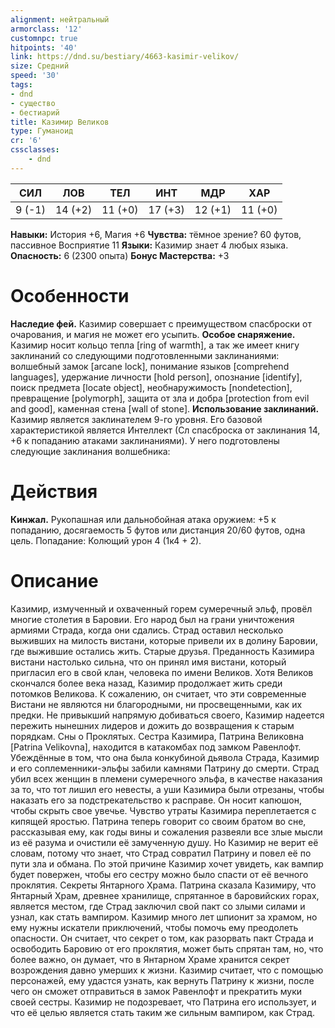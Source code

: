 ```yaml
---
alignment: нейтральный
armorclass: '12'
customnpc: true
hitpoints: '40'
link: https://dnd.su/bestiary/4663-kasimir-velikov/
size: Средний
speed: '30'
tags:
- dnd
- существо
- бестиарий
title: Казимир Великов
type: Гуманоид
cr: '6'
cssclasses:
    - dnd
---
```



| СИЛ | ЛОВ | ТЕЛ | ИНТ | МДР | ХАР |
|---|---|---|---|---|---|
| 9 (-1) | 14 (+2) | 11 (+0) | 17 (+3) | 12 (+1) | 11 (+0) |
**Навыки:** История +6, Магия +6
**Чувства:** тёмное зрение? 60 футов, пассивное Восприятие 11
**Языки:** Казимир знает 4 любых языка.
**Опасность:** 6 (2300 опыта)
**Бонус Мастерства:** +3


# Особенности
**Наследие фей.** Казимир совершает с преимуществом спасброски от очарования, и магия не может его усыпить.
**Особое снаряжение.** Казимир носит кольцо тепла [ring of warmth], а так же имеет книгу заклинаний со следующими подготовленными заклинаниями: волшебный замок [arcane lock], понимание языков [comprehend languages], удержание личности [hold person], опознание [identify], поиск предмета [locate object], необнаружимость [nondetection], превращение [polymorph], защита от зла и добра [protection from evil and good], каменная стена [wall of stone].
**Использование заклинаний.** Казимир является заклинателем 9-го уровня. Его базовой характеристикой является Интеллект (Сл спасброска от заклинания 14, +6 к попаданию атаками заклинаниями). У него подготовлены следующие заклинания волшебника:


# Действия
**Кинжал.** Рукопашная или дальнобойная атака оружием: +5 к попаданию, досягаемость 5 футов или дистанция 20/60 футов, одна цель. Попадание: Колющий урон 4 (1к4 + 2).


# Описание
Казимир, измученный и охваченный горем сумеречный эльф, провёл многие столетия в Баровии. Его народ был на грани уничтожения армиями Страда, когда они сдались. Страд оставил несколько выживших на милость вистани, которые привели их в долину Баровии, где выжившие остались жить. Старые друзья. Преданность Казимира вистани настолько сильна, что он принял имя вистани, который пригласил его в свой клан, человека по имени Великов. Хотя Великов скончался более века назад, Казимир продолжает жить среди потомков Великова. К сожалению, он считает, что эти современные Вистани не являются ни благородными, ни просвещенными, как их предки. Не привыкший напрямую добиваться своего, Казимир надеется пережить нынешних лидеров и дожить до возвращения к старым порядкам. Сны о Проклятых. Сестра Казимира, Патрина Великовна [Patrina Velikovna], находится в катакомбах под замком Равенлофт. Убеждённые в том, что она была конкубиной дьявола Страда, Казимир и его соплеменники-эльфы забили камнями Патрину до смерти. Страд убил всех женщин в племени сумеречного эльфа, в качестве наказания за то, что тот лишил его невесты, а уши Казимира были отрезаны, чтобы наказать его за подстрекательство к расправе. Он носит капюшон, чтобы скрыть свое увечье. Чувство утраты Казимира переплетается с кипящей яростью. Патрина теперь говорит со своим братом во сне, рассказывая ему, как годы вины и сожаления развеяли все злые мысли из её разума и очистили её замученную душу. Но Казимир не верит её словам, потому что знает, что Страд совратил Патрину и повел её по пути зла и обмана. По этой причине Казимир хочет увидеть, как вампир будет повержен, чтобы его сестру можно было спасти от её вечного проклятия. Секреты Янтарного Храма. Патрина сказала Казимиру, что Янтарный Храм, древнее хранилище, спрятанное в баровийских горах, является местом, где Страд заключил свой пакт со злыми силами и узнал, как стать вампиром. Казимир много лет шпионит за храмом, но ему нужны искатели приключений, чтобы помочь ему преодолеть опасности. Он считает, что секрет о том, как разорвать пакт Страда и освободить Баровию от его проклятия, может быть спрятан там, но, что более важно, он думает, что в Янтарном Храме хранится секрет возрождения давно умерших к жизни. Казимир считает, что с помощью персонажей, ему удастся узнать, как вернуть Патрину к жизни, после чего он сможет отправиться в замок Равенлофт и прекратить муки своей сестры. Казимир не подозревает, что Патрина его использует, и что её целью является стать таким же сильным вампиром, как Страд.